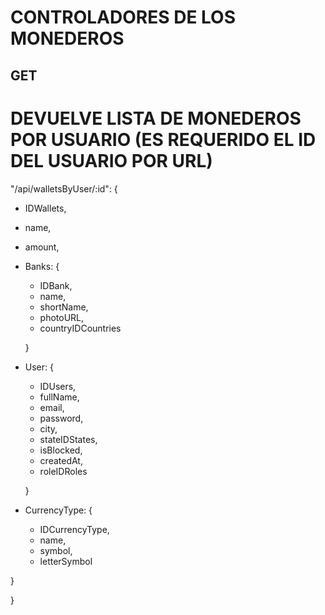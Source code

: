# CONTROLADORES DE LOS MONEDEROS

## GET

# DEVUELVE LISTA DE MONEDEROS POR USUARIO (ES REQUERIDO EL ID DEL USUARIO POR URL)
"/api/walletsByUser/:id": {
- IDWallets, 
- name,
- amount,
- Banks: {
    - IDBank,
    - name,
    - shortName,
    - photoURL,
    - countryIDCountries

    }
- User: {
    - IDUsers,
    - fullName,
    - email,
    - password,
    - city,
    - stateIDStates,
    - isBlocked,
    - createdAt,
    - roleIDRoles

    }
- CurrencyType: {
    - IDCurrencyType,
    - name,
    - symbol,
    - letterSymbol

}

}
